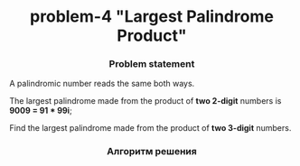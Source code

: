 <div id="header" align="center">
    <h1>problem-4 "Largest Palindrome Product"</h1>
</div>

<div id="header" align="center">
    <h3>Problem statement</h3>
</div>

A palindromic number reads the same both ways. 

The largest palindrome made from the product of **two 2-digit** numbers is **9009 = 91 * 99i**;

Find the largest palindrome made from the product of **two 3-digit** numbers.

<div id="header" align="center">
    <h3>Алгоритм решения</h3>
</div>